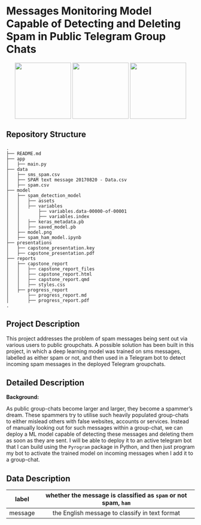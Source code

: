 # Messages Monitoring Model Capable of Detecting and Deleting Spam in Public Telegram Group Chats
<p align="center">
<a href="url"><img src="https://pyrogram.org/img/pyrogram-logo.png" align="center" height="150" width="150" ></a>
<a href="url"><img src="https://upload.wikimedia.org/wikipedia/commons/thumb/8/82/Telegram_logo.svg/2048px-Telegram_logo.svg.png" align="center" height="150" width="150" ></a>
<a href="url"><img src="https://uxwing.com/wp-content/themes/uxwing/download/brands-and-social-media/google-tensorflow-icon.png" align="center" height="150" width="150" ></a>
</p>

## Repository Structure
```
.
├── README.md
├── app
│   ├── main.py
├── data
│   ├── sms_spam.csv
│   ├── SPAM text message 20170820 - Data.csv
│   ├── spam.csv
├── model
│   ├── spam_detection_model
│   │   ├── assets
│   │   ├── variables
│   │       ├── variables.data-00000-of-00001
│   │       ├── variables.index
│   │   ├── keras_metadata.pb
│   │   ├── saved_model.pb
│   ├── model.png
│   ├── spam_ham_model.ipynb
├── presentations
│   ├── capstone_presentation.key
│   ├── capstone_presentation.pdf
├── reports
│   ├── capstone_report
│   │   ├── capstone_report_files
│   │   ├── capstone_report.html
│   │   ├── capstone_report.qmd
│   │   ├── styles.css
│   ├── progress_report
│       ├── progress_report.md
│       ├── progress_report.pdf
.
```

## Project Description

This project addresses the problem of spam messages being sent out via various users to public groupchats. A possible solution has been built in this project, in which a deep learning model was trained on sms messages, labelled as either spam or not, and then used in a Telegram bot to detect incoming spam messages in the deployed Telegram groupchats.

## Detailed Description

**Background:**

As public group-chats become larger and larger, they become a spammer’s dream. These spammers try to utilise such heavily populated group-chats to either mislead others with false websites, accounts or services. Instead of manually looking out for such messages within a group-chat, we can deploy a ML model capable of detecting these messages and deleting them as soon as they are sent. I will be able to deploy it to an active telegram bot that I can build using the `Pyrogram` package in Python, and then just program my bot to activate the trained model on incoming messages when I add it to a group-chat.

## Data Description

| label | whether the message is classified as `spam` or not spam, `ham`|
| :---:   | :-: |
| message | the English message to classify in text format |
